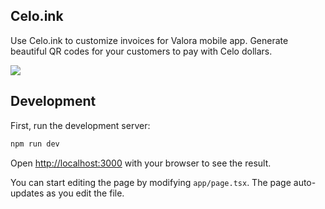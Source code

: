 ## Celo.ink

Use Celo.ink to customize invoices for Valora mobile app. Generate beautiful QR codes for your customers to pay with Celo dollars.

![](https://github.com/leon-do/3d-printed-glasses/assets/19412160/37f207d0-29a7-4c3c-88d6-4a539c8f6b8e)


## Development

First, run the development server:

```bash
npm run dev
```

Open [http://localhost:3000](http://localhost:3000) with your browser to see the result.

You can start editing the page by modifying `app/page.tsx`. The page auto-updates as you edit the file.



